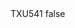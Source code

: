 <?xml version="1.0" encoding="UTF-8"?>
<CustomMetadata xmlns="http://soap.sforce.com/2006/04/metadata">
    <label>TXU541</label>
    <protected>false</protected>
</CustomMetadata>
